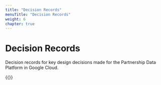 ```yaml
---
title: "Decision Records"
menuTitle: "Decision Records"
weight: 6
chapter: true
---
```


# Decision Records

Decision records for key design decisions made for the Partnership Data Platform in Google Cloud.

{{<children>}}